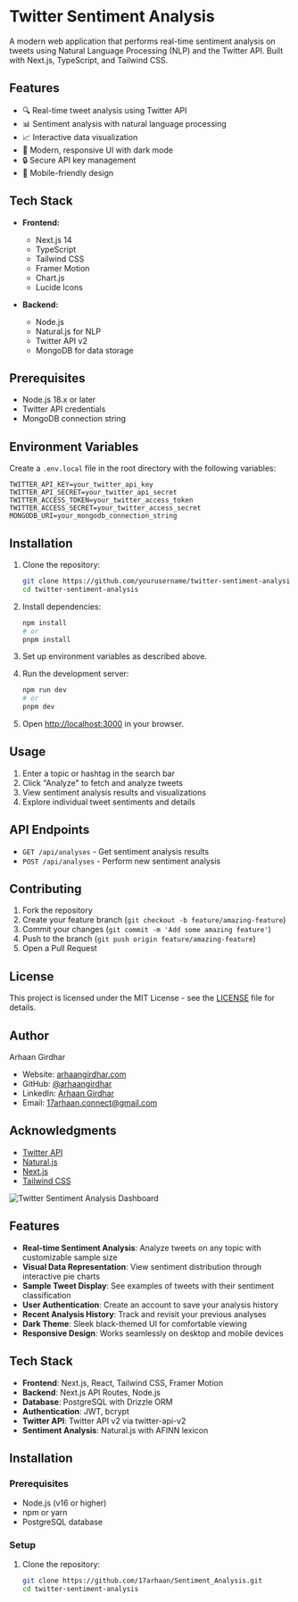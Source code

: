 # Twitter Sentiment Analysis

A modern web application that performs real-time sentiment analysis on tweets using Natural Language Processing (NLP) and the Twitter API. Built with Next.js, TypeScript, and Tailwind CSS.

## Features

- 🔍 Real-time tweet analysis using Twitter API
- 📊 Sentiment analysis with natural language processing
- 📈 Interactive data visualization
- 🎨 Modern, responsive UI with dark mode
- 🔒 Secure API key management
- 📱 Mobile-friendly design

## Tech Stack

- **Frontend:**
  - Next.js 14
  - TypeScript
  - Tailwind CSS
  - Framer Motion
  - Chart.js
  - Lucide Icons

- **Backend:**
  - Node.js
  - Natural.js for NLP
  - Twitter API v2
  - MongoDB for data storage

## Prerequisites

- Node.js 18.x or later
- Twitter API credentials
- MongoDB connection string

## Environment Variables

Create a `.env.local` file in the root directory with the following variables:

```env
TWITTER_API_KEY=your_twitter_api_key
TWITTER_API_SECRET=your_twitter_api_secret
TWITTER_ACCESS_TOKEN=your_twitter_access_token
TWITTER_ACCESS_SECRET=your_twitter_access_secret
MONGODB_URI=your_mongodb_connection_string
```

## Installation

1. Clone the repository:
   ```bash
   git clone https://github.com/yourusername/twitter-sentiment-analysis.git
   cd twitter-sentiment-analysis
   ```

2. Install dependencies:
   ```bash
   npm install
   # or
   pnpm install
   ```

3. Set up environment variables as described above.

4. Run the development server:
   ```bash
   npm run dev
   # or
   pnpm dev
   ```

5. Open [http://localhost:3000](http://localhost:3000) in your browser.

## Usage

1. Enter a topic or hashtag in the search bar
2. Click "Analyze" to fetch and analyze tweets
3. View sentiment analysis results and visualizations
4. Explore individual tweet sentiments and details

## API Endpoints

- `GET /api/analyses` - Get sentiment analysis results
- `POST /api/analyses` - Perform new sentiment analysis

## Contributing

1. Fork the repository
2. Create your feature branch (`git checkout -b feature/amazing-feature`)
3. Commit your changes (`git commit -m 'Add some amazing feature'`)
4. Push to the branch (`git push origin feature/amazing-feature`)
5. Open a Pull Request

## License

This project is licensed under the MIT License - see the [LICENSE](LICENSE) file for details.

## Author

Arhaan Girdhar
- Website: [arhaangirdhar.com](https://arhaangirdhar.com)
- GitHub: [@arhaangirdhar](https://github.com/arhaangirdhar)
- LinkedIn: [Arhaan Girdhar](https://linkedin.com/in/arhaangirdhar)
- Email: 17arhaan.connect@gmail.com

## Acknowledgments

- [Twitter API](https://developer.twitter.com/en/docs/twitter-api)
- [Natural.js](https://github.com/NaturalNode/natural)
- [Next.js](https://nextjs.org/)
- [Tailwind CSS](https://tailwindcss.com/)

![Twitter Sentiment Analysis Dashboard](https://placeholder.svg?height=400&width=800)

## Features

- **Real-time Sentiment Analysis**: Analyze tweets on any topic with customizable sample size
- **Visual Data Representation**: View sentiment distribution through interactive pie charts
- **Sample Tweet Display**: See examples of tweets with their sentiment classification
- **User Authentication**: Create an account to save your analysis history
- **Recent Analysis History**: Track and revisit your previous analyses
- **Dark Theme**: Sleek black-themed UI for comfortable viewing
- **Responsive Design**: Works seamlessly on desktop and mobile devices

## Tech Stack

- **Frontend**: Next.js, React, Tailwind CSS, Framer Motion
- **Backend**: Next.js API Routes, Node.js
- **Database**: PostgreSQL with Drizzle ORM
- **Authentication**: JWT, bcrypt
- **Twitter API**: Twitter API v2 via twitter-api-v2
- **Sentiment Analysis**: Natural.js with AFINN lexicon

## Installation

### Prerequisites

- Node.js (v16 or higher)
- npm or yarn
- PostgreSQL database

### Setup

1. Clone the repository:
   ```bash
   git clone https://github.com/17arhaan/Sentiment_Analysis.git
   cd twitter-sentiment-analysis

